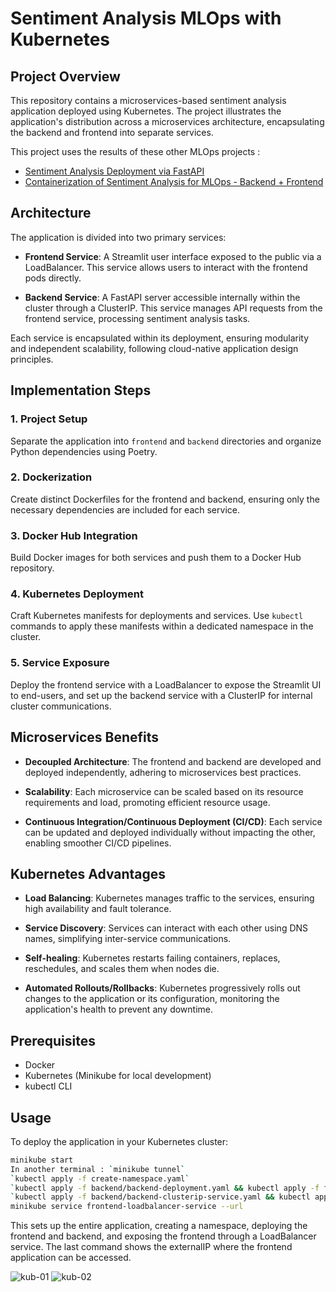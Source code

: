 # Sentiment Analysis MLOps with Kubernetes

## Project Overview

This repository contains a microservices-based sentiment analysis application deployed using Kubernetes. The project illustrates the application's distribution across a microservices architecture, encapsulating the backend and frontend into separate services.

This project uses the results of these other MLOps projects :
- [Sentiment Analysis Deployment via FastAPI](https://github.com/lemberck/mlops/tree/main/02-fastapi)
- [Containerization of Sentiment Analysis for MLOps - Backend + Frontend](https://github.com/lemberck/mlops/tree/main/04-docker)

## Architecture

The application is divided into two primary services:

- **Frontend Service**: A Streamlit user interface exposed to the public via a LoadBalancer. This service allows users to interact with the frontend pods directly.
  
- **Backend Service**: A FastAPI server accessible internally within the cluster through a ClusterIP. This service manages API requests from the frontend service, processing sentiment analysis tasks.

Each service is encapsulated within its deployment, ensuring modularity and independent scalability, following cloud-native application design principles.

## Implementation Steps

### 1. Project Setup
Separate the application into `frontend` and `backend` directories and organize Python dependencies using Poetry.

### 2. Dockerization
Create distinct Dockerfiles for the frontend and backend, ensuring only the necessary dependencies are included for each service.

### 3. Docker Hub Integration
Build Docker images for both services and push them to a Docker Hub repository.

### 4. Kubernetes Deployment
Craft Kubernetes manifests for deployments and services. Use `kubectl` commands to apply these manifests within a dedicated namespace in the cluster.

### 5. Service Exposure
Deploy the frontend service with a LoadBalancer to expose the Streamlit UI to end-users, and set up the backend service with a ClusterIP for internal cluster communications.

## Microservices Benefits

- **Decoupled Architecture**: The frontend and backend are developed and deployed independently, adhering to microservices best practices.
  
- **Scalability**: Each microservice can be scaled based on its resource requirements and load, promoting efficient resource usage.

- **Continuous Integration/Continuous Deployment (CI/CD)**: Each service can be updated and deployed individually without impacting the other, enabling smoother CI/CD pipelines.

## Kubernetes Advantages

- **Load Balancing**: Kubernetes manages traffic to the services, ensuring high availability and fault tolerance.
  
- **Service Discovery**: Services can interact with each other using DNS names, simplifying inter-service communications.

- **Self-healing**: Kubernetes restarts failing containers, replaces, reschedules, and scales them when nodes die.

- **Automated Rollouts/Rollbacks**: Kubernetes progressively rolls out changes to the application or its configuration, monitoring the application's health to prevent any downtime.

## Prerequisites

- Docker
- Kubernetes (Minikube for local development)
- kubectl CLI

## Usage

To deploy the application in your Kubernetes cluster:

```bash
minikube start
In another terminal : `minikube tunnel`
`kubectl apply -f create-namespace.yaml`
`kubectl apply -f backend/backend-deployment.yaml && kubectl apply -f frontend/frontend-deployment.yaml`
`kubectl apply -f backend/backend-clusterip-service.yaml && kubectl apply -f frontend/frontend-loadbalancer-service.yaml`
minikube service frontend-loadbalancer-service --url
```

This sets up the entire application, creating a namespace, deploying the frontend and backend, and exposing the frontend through a LoadBalancer service.
The last command shows the externalIP where the frontend application can be accessed.

![kub-01]()
![kub-02]()